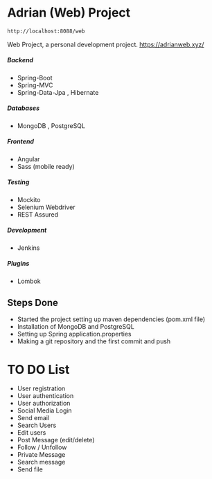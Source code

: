 # Adrian (Web) Project
```sh
http://localhost:8088/web
```
 Web Project, a personal development project. https://adrianweb.xyz/
##### Backend
  - Spring-Boot
  - Spring-MVC
  - Spring-Data-Jpa , Hibernate
##### Databases
  - MongoDB , PostgreSQL
##### Frontend
  - Angular
  - Sass (mobile ready)
##### Testing
  - Mockito
  - Selenium Webdriver
  - REST Assured
##### Development
  - Jenkins
##### Plugins 
  - Lombok

## Steps Done

  - Started the project setting up maven dependencies (pom.xml file)
  - Installation of MongoDB and PostgreSQL
  - Setting up Spring application.properties
  - Making a git repository and the first commit and push

# TO DO List
  - User registration
  - User authentication
  - User authorization
  - Social Media Login
  - Send email
  - Search Users
  - Edit users
  - Post Message (edit/delete)
  - Follow / Unfollow
  - Private Message
  - Search message
  - Send file